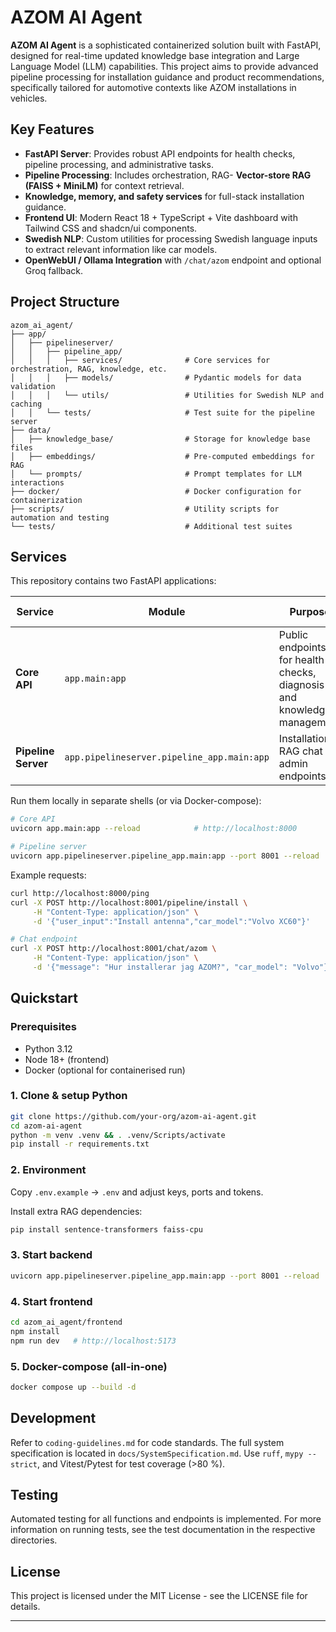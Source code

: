 # AZOM AI Agent

**AZOM AI Agent** is a sophisticated containerized solution built with FastAPI, designed for real-time updated knowledge base integration and Large Language Model (LLM) capabilities. This project aims to provide advanced pipeline processing for installation guidance and product recommendations, specifically tailored for automotive contexts like AZOM installations in vehicles.

## Key Features

- **FastAPI Server**: Provides robust API endpoints for health checks, pipeline processing, and administrative tasks.
- **Pipeline Processing**: Includes orchestration, RAG- **Vector-store RAG (FAISS + MiniLM)** for context retrieval.
- **Knowledge, memory, and safety services** for full-stack installation guidance.
- **Frontend UI**: Modern React 18 + TypeScript + Vite dashboard with Tailwind CSS and shadcn/ui components.
- **Swedish NLP**: Custom utilities for processing Swedish language inputs to extract relevant information like car models.
- **OpenWebUI / Ollama Integration** with `/chat/azom` endpoint and optional Groq fallback.

## Project Structure

```
azom_ai_agent/
├── app/
│   ├── pipelineserver/
│   │   ├── pipeline_app/
│   │   │   ├── services/              # Core services for orchestration, RAG, knowledge, etc.
│   │   │   ├── models/                # Pydantic models for data validation
│   │   │   └── utils/                 # Utilities for Swedish NLP and caching
│   │   └── tests/                     # Test suite for the pipeline server
├── data/
│   ├── knowledge_base/                # Storage for knowledge base files
│   ├── embeddings/                    # Pre-computed embeddings for RAG
│   └── prompts/                       # Prompt templates for LLM interactions
├── docker/                            # Docker configuration for containerization
├── scripts/                           # Utility scripts for automation and testing
└── tests/                             # Additional test suites
```

## Services

This repository contains two FastAPI applications:

| Service | Module | Purpose | Default Port |
|---------|--------|---------|--------------|
| **Core API** | `app.main:app` | Public endpoints for health-checks, diagnosis and knowledge management | **8000** |
| **Pipeline Server** | `app.pipelineserver.pipeline_app.main:app` | Installation, RAG chat & admin endpoints | **8001** |

Run them locally in separate shells (or via Docker-compose):

```bash
# Core API
uvicorn app.main:app --reload            # http://localhost:8000

# Pipeline server
uvicorn app.pipelineserver.pipeline_app.main:app --port 8001 --reload   # http://localhost:8001
```

Example requests:

```bash
curl http://localhost:8000/ping
curl -X POST http://localhost:8001/pipeline/install \
     -H "Content-Type: application/json" \
     -d '{"user_input":"Install antenna","car_model":"Volvo XC60"}'

# Chat endpoint
curl -X POST http://localhost:8001/chat/azom \
     -H "Content-Type: application/json" \
     -d '{"message": "Hur installerar jag AZOM?", "car_model": "Volvo"}'
```

## Quickstart

### Prerequisites  
* Python 3.12  
* Node 18+ (frontend)  
* Docker (optional for containerised run)

### 1. Clone & setup Python
```bash
git clone https://github.com/your-org/azom-ai-agent.git
cd azom-ai-agent
python -m venv .venv && . .venv/Scripts/activate
pip install -r requirements.txt
```

### 2. Environment
Copy `.env.example` → `.env` and adjust keys, ports and tokens.

Install extra RAG dependencies:
```bash
pip install sentence-transformers faiss-cpu
```

### 3. Start backend
```bash
uvicorn app.pipelineserver.pipeline_app.main:app --port 8001 --reload
```

### 4. Start frontend
```bash
cd azom_ai_agent/frontend
npm install
npm run dev   # http://localhost:5173
```

### 5. Docker-compose (all-in-one)
```bash
docker compose up --build -d
```

## Development

Refer to `coding-guidelines.md` for code standards. The full system specification is located in `docs/SystemSpecification.md`. Use `ruff`, `mypy --strict`, and Vitest/Pytest for test coverage (>80 %).

## Testing

Automated testing for all functions and endpoints is implemented. For more information on running tests, see the test documentation in the respective directories.

## License

This project is licensed under the MIT License - see the LICENSE file for details.

---
